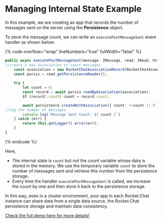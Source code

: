 # Managing Internal State Example

In this example, we are creating an app that records the number of messages sent on the server using the **Persistence** object.&#x20;

To store the message count, we can write an `executePostMessageSent` event handler as shown below:

{% code overflow="wrap" lineNumbers="true" fullWidth="false" %}
```typescript
public async executePostMessageSent(message: IMessage, read: IRead, http: IHttp, persistence: IPersistence, modify: IModify): Promise<void> {
//create a new association to count messages
    const association = new RocketChatAssociationRecord(RocketChatAssociationModel.MISC, 'message-count');
    const persis = read.getPersistenceReader();
    
    try {
        let count = 0;
        const record = await persis.readByAssociation(association);
        if (record?.count) count = record.count;

        await persistence.createWithAssociation({ count: ++count || 0 }, association);
//log the number of messages
        console.log(`Message Sent Count: ${ count }`)
    } catch (err) {
        return this.getLogger().error(err);
    }
}
```
{% endcode %}

Here,&#x20;

* The internal state is `count` but not the count variable whose data is stored in the memory. We use the temporary variable `count` to store the number of messages sent and retrieve this number from the persistence storage.&#x20;
* Every time the handler `executePostMessageSent` is called, we increase the count by one and then store it back to the persistence storage.

In this way, even in a cluster environment, your app in each Rocket.Chat instance can share data from a single data source, the Rocket.Chat persistence storage and maintain data consistency.

[Check the full demo here for more details!](https://github.com/RocketChat/Apps.RocketChat.Tester/tree/recipes/managing-internal-state)
